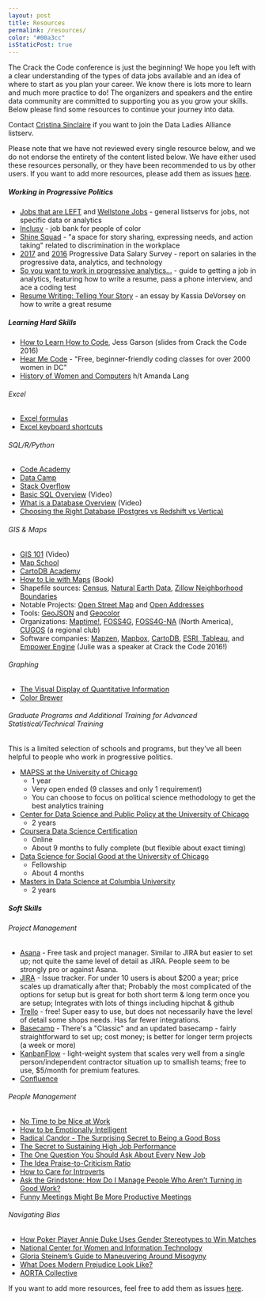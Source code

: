 ```yaml
---
layout: post
title: Resources
permalink: /resources/
color: "#00a3cc"
isStaticPost: true
---
```


The Crack the Code conference is just the beginning! We hope you left with a clear understanding of the types of data jobs available and an idea of where to start as you plan your career. We know there is lots more to learn and much more practice to do! The organizers and speakers and the entire data community are committed to supporting you as you grow your skills. Below please find some resources to continue your journey into data. 

Contact [Cristina Sinclaire](mailto:cristina.sinclaire@gmail.com) if you want to join the Data Ladies Alliance listserv.

Please note that we have not reviewed every single resource below, and we do not endorse the entirety of the content listed below. We have either used these resources personally, or they have been recommended to us by other users. If you want to add more resources, please add them as issues [here](https://github.com/anniejw6/crackthecodesite).

##### Working in Progressive Politics

* [Jobs that are LEFT](https://groups.google.com/forum/#!forum/jobsthatareleft) and [Wellstone Jobs](https://groups.google.com/forum/#!forum/noi-jobs) - general listservs for jobs, not specific data or analytics
* [Inclusv](http://www.inclusv.com/) - job bank for people of color
* [Shine Squad](http://shinesquad.org/) - "a space for story sharing, expressing needs, and action taking" related to discrimination in the workplace
* [2017](/salary2017) and [2016](/public/salary_survey2016.pdf) Progressive Data Salary Survey - report on salaries in the progressive data, analytics, and technology
* [So you want to work in progressive analytics...](https://www.gitbook.com/read/book/anniejw6/jobs-proganalytics) - guide to getting a job in analytics, featuring how to write a resume, pass a phone interview, and ace a coding test
* [Resume Writing: Telling Your Story](https://medium.com/@hereiskass/resume-writing-telling-your-story-bf754cc3beb0) - an essay by Kassia DeVorsey on how to write a great resume

##### Learning Hard Skills

* [How to Learn How to Code](https://github.com/JessicaGarson/Crack-the-Code-Talk), Jess Garson (slides from Crack the Code 2016)
* [Hear Me Code](http://hearmecode.com/) - "Free, beginner-friendly coding classes for over 2000 women in DC"
* [History of Women and Computers](https://www.certstaff.com/classes/history-women-computers.html) h/t Amanda Lang
 
###### Excel

* [Excel formulas](https://exceljet.net/formulas)
* [Excel keyboard shortcuts](https://exceljet.net/keyboard-shortcuts)

###### SQL/R/Python

* [Code Academy](https://www.codecademy.com/)
* [Data Camp](https://www.datacamp.com/courses)
* [Stack Overflow](http://stackoverflow.com/)
* [Basic SQL Overview](https://www.youtube.com/watch?v=pJCyTBkoIKA) (Video)
* [What is a Database Overview](https://www.youtube.com/watch?v=Ls_LzOZ7x0c) (Video)
* [Choosing the Right Database (Postgres vs Redshift vs Vertica)](http://db-engines.com/en/system/Amazon+Redshift%3BVertica%3Bpostgresql)

###### GIS & Maps

* [GIS 101](https://www.youtube.com/playlist?list=PLCuEIQl2BByhnFWu858xy5O0rfVAI94Hw) (Video)
* [Map School](http://www.mapschool.io)
* [CartoDB Academy](http://academy.cartodb.com)  
* [How to Lie with Maps](http://www.amazon.com/How-Lie-Maps-Mark-Monmonier/dp/0226534219) (Book)
* Shapefile sources: [Census](https://www.census.gov/geo/maps-data/data/tiger-line.html), [Natural Earth Data](http://www.naturalearthdata.com/), [Zillow Neighborhood Boundaries](http://www.zillow.com/howto/api/neighborhood-boundaries.htm)
* Notable Projects: [Open Street Map](http://www.openstreetmap.org) and [Open Addresses](http://www.openaddresses.io)
* Tools: [GeoJSON](http://www.geojson.io) and [Geocolor](http://www.geocolor.io)
* Organizations: [Maptime!](http://maptime.io/chapters/), [FOSS4G](http://foss4g.org/), [FOSS4G-NA](https://2016.foss4g-na.org/) (North America), [CUGOS](http://cugos.org/) (a regional club)
* Software companies: [Mapzen](https://mapzen.com/), [Mapbox](https://www.mapbox.com/), [CartoDB](https://cartodb.com/), [ESRI](http://www.esri.com/),[ Tableau](http://kb.tableau.com/articles/knowledgebase/mapping-basics), and [Empower Engine](http://www.empowerengine.com/) (Julie was a speaker at Crack the Code 2016!)

###### Graphing

* [The Visual Display of Quantitative Information](http://www.edwardtufte.com/tufte/books_vdqi)
* [Color Brewer](http://www.colorbrewer2.org)

###### Graduate Programs and Additional Training for Advanced Statistical/Technical Training

This is a limited selection of schools and programs, but they’ve all been helpful to people who work in progressive politics.

* [MAPSS at the University of Chicago](https://mapss.uchicago.edu/)
    * 1 year
    * Very open ended (9 classes and only 1 requirement) 
    * You can choose to focus on political science methodology to get the best analytics training
* [Center for Data Science and Public Policy at the University of Chicago](https://capp.sites.uchicago.edu/)
    * 2 years 
* [Coursera Data Science Certification ](https://www.coursera.org/specializations/jhu-data-science)
    * Online 
    * About 9 months to fully complete (but flexible about exact timing) 
* [Data Science for Social Good at the University of Chicago](http://dssg.uchicago.edu/) 
    * Fellowship 
    * About 4 months
* [Masters in Data Science at Columbia University ](http://datascience.columbia.edu/master-of-science-in-data-science)
    * 2 years 

##### Soft Skills

###### Project Management

* [Asana](https://asana.com/) - Free task and project manager. Similar to JIRA but easier to set up; not quite the same level of detail as JIRA. People seem to be strongly pro or against Asana.
* [JIRA](https://www.atlassian.com/software/jira) - Issue tracker. For under 10 users is about $200 a year; price scales up dramatically after that; Probably the most complicated of the options for setup but is great for both short term & long term once you are setup; Integrates with lots of things including hipchat & github
* [Trello](https://trello.com/) - free! Super easy to use, but does not necessarily have the level of detail some shops needs. Has far fewer integrations.
* [Basecamp](https://basecamp.com/) - There's a "Classic" and an updated basecamp - fairly straightforward to set up; cost money; is better for longer term projects (a week or more)
* [KanbanFlow](https://kanbanflow.com) - light-weight system that scales very well from a single person/independent contractor situation up to smallish teams; free to use, $5/month for premium features.
* [Confluence](https://www.atlassian.com/software/confluence)  

###### People Management

* [No Time to be Nice at Work](http://www.nytimes.com/2015/06/21/opinion/sunday/is-your-boss-mean.html?_r=1)
* [How to be Emotionally Intelligent](http://www.nytimes.com/2015/04/12/education/edlife/how-to-be-emotionally-intelligent.html)
* [Radical Candor - The Surprising Secret to Being a Good Boss](http://firstround.com/review/radical-candor-the-surprising-secret-to-being-a-good-boss/)
* [The Secret to Sustaining High Job Performance](http://www.nytimes.com/2015/11/14/business/dealbook/the-secret-to-sustaining-high-job-performance.html?_r=0)
* [The One Question You Should Ask About Every New Job](http://www.nytimes.com/2015/12/20/opinion/sunday/the-one-question-you-should-ask-about-every-new-job.html)
* [The Idea Praise-to-Criticism Ratio](https://hbr.org/2013/03/the-ideal-praise-to-criticism.html)
* [How to Care for Introverts](http://kottke.org/14/12/how-to-care-for-introverts)
* [Ask the Grindstone: How Do I Manage People Who Aren’t Turning in Good Work?](https://thebillfold.com/ask-the-grindstone-how-do-i-manage-people-who-aren-t-turning-in-good-work-ae70db21cf11#.gakktestj)
* [Funny Meetings Might Be More Productive Meetings](http://nymag.com/scienceofus/2015/02/funny-meetings-might-be-more-productive-meetings.html)

###### Navigating Bias

* [How Poker Player Annie Duke Uses Gender Stereotypes to Win Matches](http://www.npr.org/2015/09/28/444236895/how-poker-player-annie-duke-used-gender-stereotypes-to-win-matches)
* [National Center for Women and Information Technology](https://www.ncwit.org/)
* [Gloria Steinem’s Guide to Maneuvering Around Misogyny](https://www.evernote.com/shard/s24/sh/4538d6c2-7f37-4451-830d-b3e08bf2daf8/68bcc0ef02c561a8)
* [What Does Modern Prejudice Look Like?](http://www.npr.org/blogs/codeswitch/2013/04/16/177455764/What-Does-Modern-Prejudice-Look-Like?live=1)
* [AORTA Collective](http://aorta.coop/)


If you want to add more resources, feel free to add them as issues [here](https://github.com/anniejw6/crackthecodesite).